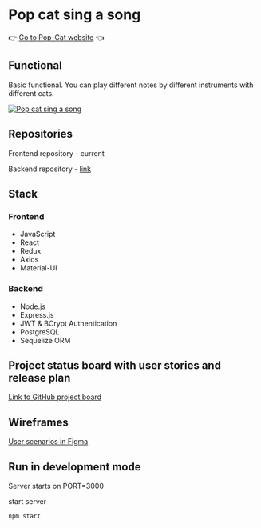 # Pop cat sing a song
 👉 [Go to Pop-Cat website](https://pop-cat.netlify.app/) 👈

## Functional

Basic functional. You can play different notes by different instruments with different cats.

[![Pop cat sing a song](https://i.imgur.com/qLBI8oX.png)](https://vimeo.com/503410640)

## Repositories

Frontend repository - current

Backend repository - [link](https://github.com/YanaTrifonova/pop_cat_server)

## Stack

### Frontend

- JavaScript
- React
- Redux
- Axios
- Material-UI

### Backend

- Node.js
- Express.js
- JWT & BCrypt Authentication
- PostgreSQL
- Sequelize ORM

## Project status board with user stories and release plan

[Link to GitHub project board](https://github.com/YanaTrifonova/pop_cat/projects/1)

## Wireframes

[User scenarios in Figma](https://www.figma.com/file/hJTSCDzAOvyKey14xBgKCz/POP-CAT-SING-A-SONG?node-id=0%3A1)

## Run in development mode

Server starts on PORT=3000

start server

```
npm start
```
